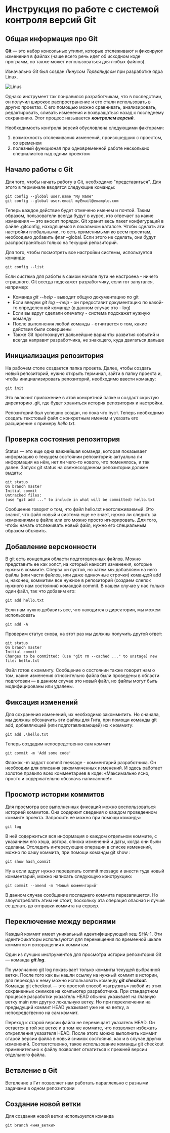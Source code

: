 # **Инструкция по работе с системой контроля версий Git**

## __Общая информация про Git__

__Git__ — это набор консольных утилит, которые отслеживают и фиксируют изменения в файлах (чаще всего речь идет об исходном коде программ, но также может использоваться для любых файлов). 

Изначально Git был создан *Линусом Торвальдсом* при разработке ядра Linux. 

![Linus](Linus.png)

Однако инструмент так понравился разработчикам, что в последствии, он получил широкое распространение и его стали использовать в других проектах. С его помощью можно сравнивать, анализировать, редактировать, сливать изменения и возвращаться назад к последнему сохранению. Этот процесс называется __*контролем версий*__.

Необходимость контроля версий обусловлена следующими факторами:

1. возможность отслеживания изменений, произошедших с проектом, со временем
2. полезный функционал при одновременной работе нескольких специалистов над одним проектом

## __Начало работы с Git__

Для того, чтобы начать работу в Git, необходимо "представиться". Для этого в терминале вводятся следующие команды:
    
    git config --global user.name "My Name"
    git config --global user.email myEmail@example.com

Теперь каждое действие будет отмечено именем и почтой. Таким образом, пользователи всегда будут в курсе, кто отвечает за какие изменения — это вносит порядок.
Git хранит весь пакет конфигураций в файле .gitconfig, находящемся в локальном каталоге. Чтобы сделать эти настройки глобальными, то есть применимыми ко всем проектам, необходимо добавить флаг –global. Если этого не сделать, они будут распространяться только на текущий репозиторий.

Для того, чтобы посмотреть все настройки системы, используется команда:

    git config --list

Если система для работы в самом начале пути не настроена - ничего страшного. Git всегда подскажет разработчику, если тот запутался, например:

* Команда *git --help* - выводит общую документацию по git
* Если введем *git log --help* - он предоставит документацию по какой-то определенной команде (в данном случае это - log)
* Если вы вдруг сделали опечатку - система подскажет нужную команду
* После выполнения любой команды - отчитается о том, какие действия были совершены
* Также Git прогнозирует дальнейшие варианты развития событий и всегда направит разработчика, не знающего, куда двигаться дальше

## __Инициализация репозитория__

На рабочем столе создается папка проекта. Далее, чтобы создать новый репозиторий, нужно открыть терминал, зайти в папку проекта и, чтобы инициализировать репозиторий, необходимо ввести команду:

    git init

Это включит приложение в этой конкретной папке и создаст скрытую директорию .git, где будет храниться история репозитория и настройки. 

Репозиторий был успешно создан, но пока что пуст. Теперь необходимо создать текстовый файл с конкретным именем и указать его расширение к примеру *hello.txt*.

## __Проверка состояния репозитория__

Status — это еще одна важнейшая команда, которая показывает информацию о текущем состоянии репозитория: актуальна ли информация на нём, нет ли чего-то нового, что поменялось, и так далее. Запуск git status на свежесозданном репозитории должен выдать:

    git status
    On branch master
    Initial commit
    Untracked files:
    (use "git add ..." to include in what will be committed) hello.txt

Сообщение говорит о том, что файл hello.txt неотслеживаемый. Это значит, что файл новый и система еще не знает, нужно ли следить за изменениями в файле или его можно просто игнорировать. Для того, чтобы начать отслеживать новый файл, нужно его специальным образом объявить.

## __Добавление версионности__

В git есть концепция области подготовленных файлов. Можно представить ее как холст, на который наносят изменения, которые нужны в коммите. Сперва он пустой, но затем мы добавляем на него файлы (или части файлов, или даже одиночные строчки) командой add и, наконец, коммитим все нужное в репозиторий (создаем слепок нужного нам состояния) командой commit.
В нашем случае у нас только один файл, так что добавим его:

    git add hello.txt

Если нам нужно добавить все, что находится в директории, мы можем использовать

    git add -A

Проверим статус снова, на этот раз мы должны получить другой ответ:

    git status
    On branch master
    Initial commit
    Changes to be committed: (use "git rm --cached ..." to unstage) new file: hello.txt

Файл готов к коммиту. Сообщение о состоянии также говорит нам о том, какие изменения относительно файла были проведены в области подготовки — в данном случае это новый файл, но файлы могут быть модифицированы или удалены.

## __Фиксация изменений__

Для сохранения изменений, их необходимо закоммитить. Но сначала, мы должны обозначить эти файлы для Гита, при помощи команды git add, добавляющей (или подготавливающей) их к коммиту:

    git add .\hello.txt

Теперь создадим непосредственно сам коммит

    git commit -m 'Add some code'

Флажок -m задаст commit message - комментарий разработчика. Он необходим для описания закоммиченных изменений. И здесь работает золотое правило всех комментариев в коде: «Максимально ясно, просто и содержательно обозначь написанное!»

## __Просмотр истории коммитов__

Для просмотра все выполненных фиксаций можно воспользоваться историей коммитов. Она содержит сведения о каждом проведенном коммите проекта. Запросить ее можно при помощи команды:

    git log

В ней содержиться вся информация о каждом отдельном коммите, с указанием его хэша, автора, списка изменений и даты, когда они были сделаны. Отследить интересующие операции в списке изменений, можно по хэшу коммита, при помощи команды git show :

    git show hash_commit

Ну а если вдруг нужно переделать commit message и внести туда новый комментарий, можно написать следующую конструкцию:

    git commit --amend -m 'Новый комментарий'

В данном случае сообщение последнего коммита перезапишется. Но злоупотреблять этим не стоит, поскольку эта операция опасная и лучше ее делать до отправки коммита на сервер.

## __Переключение между версиями__

Каждый коммит имеет уникальный идентифицирующий хеш SHA-1. Эти идентификаторы используются для перемещения по временной шкале коммитов и возвращения к коммитам.

Один из лучших инструментов для просмотра истории репозитория Git — команда __*git log*__.

По умолчанию git log показывает только коммиты текущей выбранной ветки. После того как вы нашли ссылку на нужный коммит в истории, для перехода к нему можно использовать команду __*git checkout*__. Команда git checkout — это простой способ «загрузить» любой из этих сохраненных снимков на компьютер разработчика. При стандартном процессе разработки указатель HEAD обычно указывает на главную ветку main или другую локальную ветку. Но при переключении на предыдущий коммит HEAD указывает уже не на ветку, а непосредственно на сам коммит.

Переход к старой версии файла не перемещает указатель HEAD. Он остается в той же ветке и в том же коммите, что позволяет избежать открепления указателя HEAD. После этого можно выполнить коммит старой версии файла в новый снимок состояния, как и в случае других изменений. Соответственно, такое использование команды git checkout применительно к файлу позволяет откатиться к прежней версии отдельного файла. 

## __Ветвление в Git__

Ветвление в Гит позволяет нам работать параллельно с разными задачами в одном репозитории 

## __Создание новой ветки__
 
Для создания новой ветки используется команда 

    git branch <имя_ветки>

